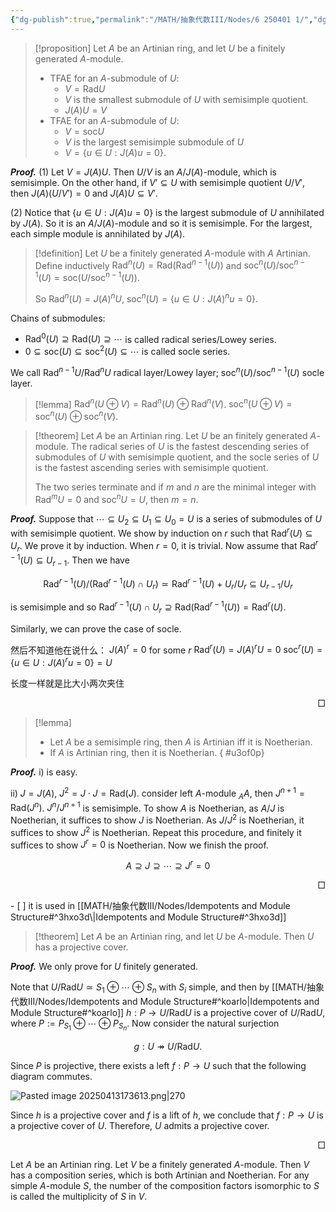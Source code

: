 ```yaml
---
{"dg-publish":true,"permalink":"/MATH/抽象代数III/Nodes/6 250401 1/","dgPassFrontmatter":true}
---
```



> [!proposition]
> Let $A$ be an Artinian ring, and let $U$ be a finitely generated $A$-module. 
> - TFAE for an $A$-submodule of $U$:
> 	- $V=\mathrm{Rad}U$
> 	- $V$ is the smallest submodule of $U$ with semisimple quotient. 
> 	- $J(A)U=V$
> - TFAE for an $A$-submodule of $U$:
> 	- $V=\mathrm{soc} U$
> 	- $V$ is the largest semisimple submodule of $U$
> 	- $V=\{u\in U:J(A)u=0\}$.

**_Proof._**
(1) Let $V=J(A)U$. Then $U/V$ is an $A/J(A)$-module, which is semisimple. On the other hand, if $V'\subseteq U$ with semisimple quotient $U/V'$, then $J(A)(U/V')=0$ and $J(A)U\subseteq V'$.

(2) Notice that $\{u\in U:J(A)u=0\}$ is the largest submodule of $U$ annihilated by $J(A)$. So it is an $A/J(A)$-module and so it is semisimple. For the largest, each simple module is annihilated by $J(A)$. 

> [!definition]
> Let $U$ be a finitely generated $A$-module with $A$ Artinian. Define inductively $\mathrm{Rad}^n(U)=\mathrm{Rad}(\mathrm{Rad}^{n-1}(U))$ and $\mathrm{soc}^n(U)/\mathrm{soc}^{n-1}(U)=\mathrm{soc}(U/\mathrm{soc}^{n-1}(U))$.
> 
> So $\mathrm{Rad}^n(U)=J(A)^nU$, $\mathrm{soc}^n(U)=\{u\in U:J(A)^nu=0\}$. 


Chains of submodules:
- $\mathrm{Rad}^0(U)\supseteq \mathrm{Rad}(U)\supseteq\cdots$ is called radical series/Lowey series.
- $0\subseteq \mathrm{soc}(U)\subseteq\mathrm{soc}^2(U)\subseteq\cdots$ is called socle series. 

We call $\mathrm{Rad}^{n-1}U/\mathrm{Rad}^{n}U$ radical layer/Lowey layer; $\mathrm{soc}^n(U)/\mathrm{soc}^{n-1}(U)$ socle layer.

> [!lemma]
> $\mathrm{Rad}^n(U\oplus V)=\mathrm{Rad}^n(U)\oplus \mathrm{Rad}^n(V)$.
> $\mathrm{soc}^n(U\oplus V)=\mathrm{soc}^n(U)\oplus \mathrm{soc}^n(V)$.

> [!theorem]
> Let $A$ be an Artinian ring. Let $U$ be an finitely generated $A$-module. The radical series of $U$ is the fastest descending series of submodules of $U$ with semisimple quotient, and the socle series of $U$ is the fastest ascending series with semisimple quotient. 
> 
> The two series terminate and if $m$ and $n$ are the minimal integer with $\mathrm{Rad}^mU=0$ and $\mathrm{soc}^nU=U$, then $m=n$.

**_Proof._**
Suppose that $\cdots\subseteq U_2\subseteq U_1\subseteq U_0=U$ is a series of submodules of $U$ with semisimple quotient. We show by induction on $r$ such that $\mathrm{Rad}^r(U)\subseteq U_r$. We prove it by induction. When $r=0$, it is trivial. Now assume that $\mathrm{Rad}^{r-1}(U)\subseteq U_{r-1}$. Then we have 

$$\mathrm{Rad}^{r-1}(U)/(\mathrm{Rad}^{r-1}(U)\cap U_r)\simeq \mathrm{Rad}^{r-1}(U)+U_r/U_r\subseteq U_{r-1}/U_r$$

is semisimple and so $\mathrm{Rad}^{r-1}(U)\cap U_r\supseteq \mathrm{Rad}(\mathrm{Rad}^{r-1}(U))=\mathrm{Rad}^r(U)$. 

Similarly, we can prove the case of socle.

然后不知道他在说什么：
$J(A)^r=0$ for some $r$
$\mathrm{Rad}^r(U)=J(A)^rU=0$
$\mathrm{soc}^r(U)=\{u\in U:J(A)^ru=0\}=U$

长度一样就是比大小两次夹住

<p align="right">□</p>


> [!lemma]
> - Let $A$ be a semisimple ring, then $A$ is Artinian iff it is Noetherian. 
> - If $A$ is Artinian ring, then it is Noetherian. 
{ #u3of0p}


**_Proof._**
i) is easy.

ii) $J=J(A)$, $J^2=J\cdot J=\mathrm{Rad}(J)$. consider left $A$-module ${}_A A$, then $J^{n+1}=\mathrm{Rad}(J^n)$. $J^n/J^{n+1}$ is semisimple. To show $A$ is Noetherian, as $A/J$ is Noetherian, it suffices to show $J$ is Noetherian. As $J/J^2$ is Noetherian, it suffices to show $J^2$ is Noetherian. Repeat this procedure, and finitely it suffices to show $J^r=0$ is Noetherian. Now we finish the proof. 



$$A\supseteq J\supseteq\cdots \supseteq  J^r=0$$

<p align="right">□</p>
- [ ] it is used in [[MATH/抽象代数III/Nodes/Idempotents and Module Structure#^3hxo3d\|Idempotents and Module Structure#^3hxo3d]] 


> [!theorem]
> Let $A$ be an Artinian ring, and let $U$ be $A$-module. Then $U$ has a projective cover. 

**_Proof._**
We only prove for $U$ finitely generated. 

Note that $U/\mathrm{Rad} U\simeq S_1\oplus\cdots\oplus S_n$ with $S_i$ simple, and then by [[MATH/抽象代数III/Nodes/Idempotents and Module Structure#^koarlo\|Idempotents and Module Structure#^koarlo]] $h:P\to U/\mathrm{Rad} U$ is a projective cover of $U/\mathrm{Rad} U$, where $P:=P_{S_1}\oplus\cdots\oplus P_{S_n}$. Now consider the natural surjection 

$$g:U\twoheadrightarrow U/\mathrm{Rad} U.$$

Since $P$ is projective, there exists a left $f:P\to U$ such that the following diagram commutes.

![Pasted image 20250413173613.png|270](/img/user/%E9%99%84%E4%BB%B6/Pasted%20image%2020250413173613.png)

Since $h$ is a projective cover and $f$ is a lift of $h$, we conclude that $f:P\to U$ is a projective cover of $U$. Therefore, $U$ admits a projective cover. 
<p align="right">□</p>


Let $A$ be an Artinian ring. Let $V$ be a finitely generated $A$-module. Then $V$ has a composition series, which is both Artinian and Noetherian. For any simple $A$-module $S$, the number of the composition factors isomorphic to $S$ is called the multiplicity of $S$ in $V$. 

